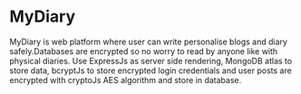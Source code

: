 # MyDiary
MyDiary is web platform where user can write personalise blogs and diary safely.Databases are encrypted so no worry to read by anyone like with physical diaries.
Use ExpressJs as server side rendering, MongoDB atlas to store data, bcryptJs to store encrypted login credentials and user posts are encrypted with cryptoJs AES algorithm and store in database.

